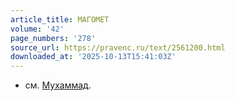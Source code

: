```yaml
---
article_title: МАГОМЕТ
volume: '42'
page_numbers: '278'
source_url: https://pravenc.ru/text/2561200.html
downloaded_at: '2025-10-13T15:41:03Z'
---
```


- см. [Мухаммад](https://pravenc.ru/text/Мухаммад.html).
